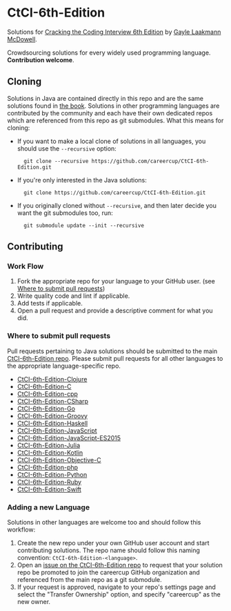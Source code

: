 # CtCI-6th-Edition
Solutions for [Cracking the Coding Interview 6th Edition](http://www.amazon.com/Cracking-Coding-Interview-6th-Edition/dp/0984782850) by [Gayle Laakmann McDowell](http://www.gayle.com/).

Crowdsourcing solutions for every widely used programming language. **Contribution welcome**.

## Cloning

Solutions in Java are contained directly in this repo and are the same solutions found
in [the book](http://www.amazon.com/Cracking-Coding-Interview-6th-Edition/dp/0984782850). Solutions in other programming languages are contributed by the community and each have
their own dedicated repos which are referenced from this repo as git submodules. What this means for cloning:

- If you want to make a local clone of solutions in all languages, you should use the `--recursive` option:

        git clone --recursive https://github.com/careercup/CtCI-6th-Edition.git

- If you're only interested in the Java solutions:

        git clone https://github.com/careercup/CtCI-6th-Edition.git

- If you originally cloned without `--recursive`, and then later decide you want the git submodules too, run:

        git submodule update --init --recursive

## Contributing

### Work Flow
1. Fork the appropriate repo for your language to your GitHub user. (see [Where to submit pull requests](#where-to-submit-pull-requests))
2. Write quality code and lint if applicable.
3. Add tests if applicable.
4. Open a pull request and provide a descriptive comment for what you did.

### Where to submit pull requests

Pull requests pertaining to Java solutions should be submitted to the main [CtCI-6th-Edition repo](https://github.com/careercup/CtCI-6th-Edition). Please submit pull requests for all other languages to the appropriate language-specific repo.

- [CtCI-6th-Edition-Clojure](https://github.com/careercup/CtCI-6th-Edition-Clojure)
- [CtCI-6th-Edition-C](https://github.com/careercup/CtCI-6th-Edition-C)
- [CtCI-6th-Edition-cpp](https://github.com/careercup/CtCI-6th-Edition-cpp)
- [CtCI-6th-Edition-CSharp](https://github.com/careercup/CtCI-6th-Edition-CSharp)
- [CtCI-6th-Edition-Go](https://github.com/careercup/CtCI-6th-Edition-Go)
- [CtCI-6th-Edition-Groovy](https://github.com/careercup/CtCI-6th-Edition-Groovy)
- [CtCI-6th-Edition-Haskell](https://github.com/careercup/CtCI-6th-Edition-Haskell)
- [CtCI-6th-Edition-JavaScript](https://github.com/careercup/CtCI-6th-Edition-JavaScript)
- [CtCI-6th-Edition-JavaScript-ES2015](https://github.com/careercup/CtCI-6th-Edition-JavaScript-ES2015)
- [CtCI-6th-Edition-Julia](https://github.com/careercup/CtCI-6th-Edition-Julia)
- [CtCI-6th-Edition-Kotlin](https://github.com/careercup/CtCI-6th-Edition-Kotlin)
- [CtCI-6th-Edition-Objective-C](https://github.com/careercup/CtCI-6th-Edition-Objective-C)
- [CtCI-6th-Edition-php](https://github.com/careercup/CtCI-6th-Edition-php)
- [CtCI-6th-Edition-Python](https://github.com/careercup/CtCI-6th-Edition-Python)
- [CtCI-6th-Edition-Ruby](https://github.com/careercup/CtCI-6th-Edition-Ruby)
- [CtCI-6th-Edition-Swift](https://github.com/careercup/CtCI-6th-Edition-Swift)

### Adding a new Language

Solutions in other languages are welcome too and should follow this workflow:

1. Create the new repo under your own GitHub user account and start contributing solutions. The repo name should follow this naming convention: `CtCI-6th-Edition-<language>`.
2. Open an [issue on the CtCI-6th-Edition repo](https://github.com/careercup/CtCI-6th-Edition/issues) to request that your solution repo be promoted to join the careercup GitHub organization and referenced from the main repo as a git submodule.
3. If your request is approved, navigate to your repo's settings page and select the "Transfer Ownership" option, and specify "careercup" as the new owner.

